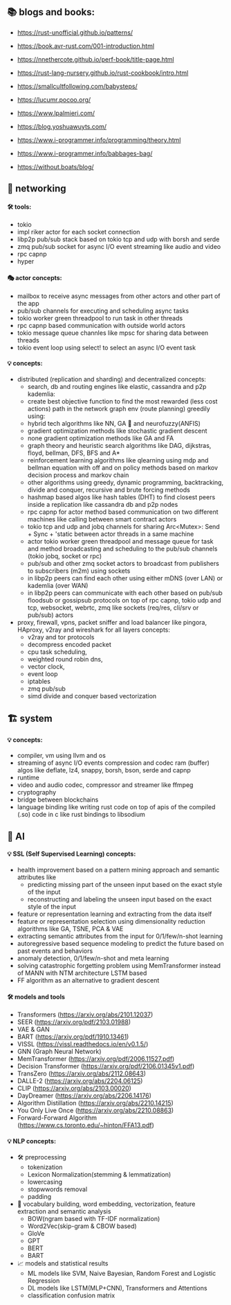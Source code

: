 ## 📚 blogs and books:

* https://rust-unofficial.github.io/patterns/

* https://book.avr-rust.com/001-introduction.html
    
* https://nnethercote.github.io/perf-book/title-page.html

* https://rust-lang-nursery.github.io/rust-cookbook/intro.html
     
* https://smallcultfollowing.com/babysteps/
     
* https://lucumr.pocoo.org/
     
* https://www.lpalmieri.com/
     
* https://blog.yoshuawuyts.com/
     
* https://www.i-programmer.info/programming/theory.html
     
* https://www.i-programmer.info/babbages-bag/
     
* https://without.boats/blog/
    
## 📡 networking
#### 🛠️ tools:

* tokio
* impl riker actor for each socket connection
* libp2p pub/sub stack based on tokio tcp and udp with borsh and serde
* zmq pub/sub socket for async I/O event streaming like audio and video
* rpc capnp
* hyper

#### 🎭 actor concepts:
* mailbox to receive async messages from other actors and other part of the app  
* pub/sub channels for executing and scheduling async tasks 
* tokio worker green threadpool to run task in other threads
* rpc capnp based communication with outside world actors 
* tokio message queue channles like mpsc for sharing data between threads
* tokio event loop using select! to select an async I/O event task

#### 💡 concepts:
* distributed (replication and sharding) and decentralized concepts:
  * search, db and routing engines like elastic, cassandra and p2p kademlia: 
  * create best objective function to find the most rewarded (less cost actions) path in the network graph env (route planning) greedily using:
  * hybrid tech algorithms like NN, GA 🧬 and neurofuzzy(ANFIS)
  * gradient optimization methods like stochastic gradient descent 
  * none gradient optimization methods like GA and FA
  * graph theory and heuristic search algorithms like DAG, dijkstras, floyd, bellman, DFS, BFS and A*
  * reinforcement learning algorithms like qlearning using mdp and bellman equation with off and on policy methods based on markov decision process and markov chain
  * other algorithms using greedy, dynamic programming, backtracking, divide and conquer, recursive and brute forcing methods
  * hashmap based algos like hash tables (DHT) to find closest peers inside a replication like cassandra db and p2p nodes    
  * rpc capnp for actor method based communication on two different machines like calling between smart contract actors
  * tokio tcp and udp and jobq channels for sharing Arc<Mutex<T>>: Send + Sync + 'static between actor threads in a same machine
  * actor tokio worker green threadpool and message queue for task and method broadcasting and scheduling to the pub/sub channels (tokio jobq, socket or rpc)
  * pub/sub and other zmq socket actors to broadcast from publishers to subscribers (m2m) using sockets
  * in libp2p peers can find each other using either mDNS (over LAN) or kademlia (over WAN)
  * in libp2p peers can communicate with each other based on pub/sub floodsub or gossipsub protocols on top of rpc capnp, tokio udp and tcp, websocket, webrtc, zmq like sockets (req/res, cli/srv or pub/sub) actors
 * proxy, firewall, vpns, packet sniffer and load balancer like pingora, HAproxy, v2ray and wireshark for all layers concepts:
   * v2ray and tor protocols
   * decompress encoded packet 
   * cpu task scheduling, 
   * weighted round robin dns, 
   * vector clock, 
   * event loop
   * iptables
   * zmq pub/sub
   * simd divide and conquer based vectorization
   
## 🏗️ system
  #### 💡 concepts:
  * compiler, vm using llvm and os
  * streaming of async I/O events compression and codec ram (buffer) algos like deflate, lz4, snappy, borsh, bson, serde and capnp
  * runtime
  * video and audio codec, compressor and streamer like ffmpeg
  * cryptography
  * bridge between blockchains
  * language binding like writing rust code on top of apis of the compiled (.so) code in c like rust bindings to libsodium
  
## 🤖 AI
  #### 💡 SSL (Self Supervised Learning) concepts:
  - health improvement based on a pattern mining approach and semantic attributes like 
    - predicting missing part of the unseen input based on the exact style of the input 
    - reconstructing and labeling the unseen input based on the exact style of the input
  - feature or representation learning and extracting from the data itself
  - feature or representation selection using dimensionality reduction algorithms like GA, TSNE, PCA & VAE
  - extracting semantic attributes from the input for 0/1/few/n-shot learning 
  - autoregressive based sequence modeling to predict the future based on past events and behaviors
  - anomaly detection, 0/1/few/n-shot and meta learning
  - solving catastrophic forgetting problem using MemTransformer instead of MANN with NTM architecture LSTM based
  - FF algorithm as an alternative to gradient descent
 #### 🛠️ models and tools
  - Transformers (https://arxiv.org/abs/2101.12037)
  - SEER (https://arxiv.org/pdf/2103.01988)
  - VAE & GAN
  - BART (https://arxiv.org/pdf/1910.13461)
  - VISSL (https://vissl.readthedocs.io/en/v0.1.5/)
  - GNN (Graph Neural Network)
  - MemTransformer (https://arxiv.org/pdf/2006.11527.pdf)
  - Decision Transformer (https://arxiv.org/pdf/2106.01345v1.pdf)
  - TransZero (https://arxiv.org/abs/2112.08643)
  - DALLE-2 (https://arxiv.org/abs/2204.06125)
  - CLIP (https://arxiv.org/abs/2103.00020)
  - DayDreamer (https://arxiv.org/abs/2206.14176)
  - Algorithm Distillation (https://arxiv.org/abs/2210.14215)
  - You Only Live Once (https://arxiv.org/abs/2210.08863)
  - Forward-Forward Algorithm (https://www.cs.toronto.edu/~hinton/FFA13.pdf)
 #### 💡 NLP concepts:
* 🛠️ preprocessing
  - tokenization
  - Lexicon Normalization(stemming & lemmatization)
  - lowercasing
  - stopwwords removal
  - padding
* 📄 vocabulary building, word embedding, vectorization, feature extraction and semantic analysis
  - BOW(ngram based with TF-IDF normalization)
  - Word2Vec(skip-gram & CBOW based)
  - GloVe
  - GPT
  - BERT
  - BART
* 📈 models and statistical results
  - ML models like SVM, Naive Bayesian, Random Forest and Logistic Regression
  - DL models like LSTM(MLP+CNN), Transformers and Attentions
  - classification confusion matrix
  

